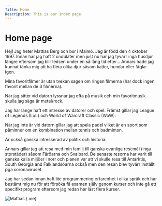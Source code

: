 ```yaml
---
Title: Home
Description: This is our index page.
---
```


Home page
==========================

Hej! Jag heter Mattias Berg och bor i Malmö. Jag är född den 4 oktober 1997. Innan har jag haft 2 undulater men just nu har jag tyvärr inga husdjur längre eftersom jag blir ledsen under en så lång tid efter... Annars hade jag kunnat tänka mig att ha flera olika djur såsom katter, hundar eller fåglar igen.

Mina favoritfilmer är utan tvekan sagen om ringen filmerna (har dock ingen favorit mellan de 3 filmerna).

När jag sitter vid datorn lyssnar jag ofta på musik och min favoritmusik skulla jag säga är metal/rock.

Jag har länge haft ett intresse av datorer och spel. Främst gillar jag League of Legends (LoL) och World of Warcraft Classic (WoW).

När jag inte är vid datorn gillar jag att spela padel vilket är en sport som påminner om en kombination mellan tennis och badminton.

Är också ganska intresserad av politik och historia.

Annars gillar jag att resa med min familj till ganska ovanliga resemål (inga storstäder) såsom Färöarna och Svalbard. De senaste resorna har varit till ganska kalla miljöer i norr och planen var att vi skulle resa till Antarktis, South Georgia and Falklandsöarna också men den resan blev tyvärr inställt pga coronaviruset.

Jag har sedan innan haft lite programmering erfarenhet i olika språk och har bestämt mig nu för att försöka få examen själv genom kurser och inte gå ett specifikt program eftersom jag redan har läst flera kurser.

![Mattias](%assets_url%/img/mattias.jpg) {.me}
